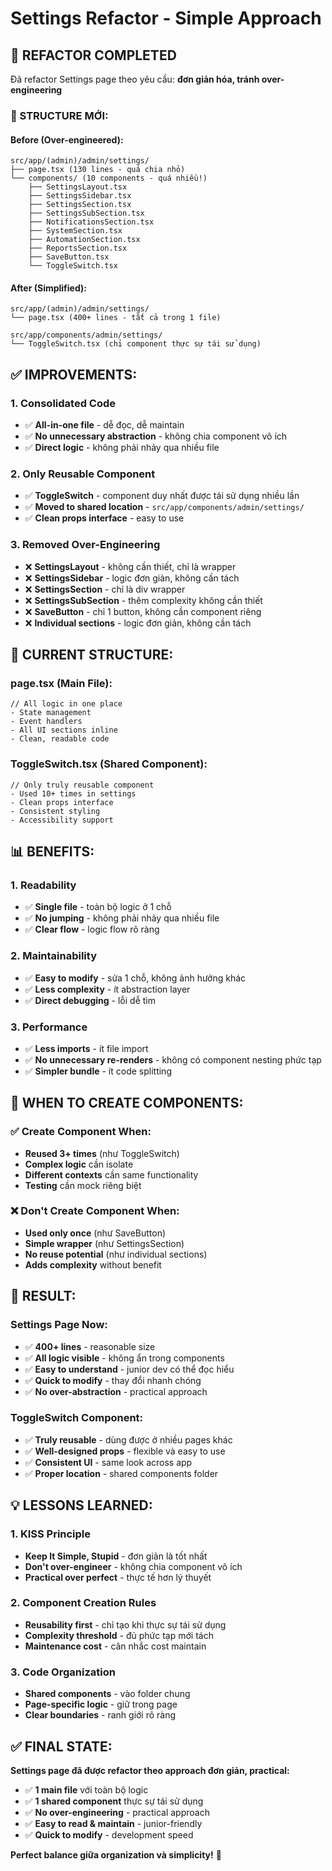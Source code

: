 # Settings Refactor - Simple Approach

## 🎯 **REFACTOR COMPLETED**

Đã refactor Settings page theo yêu cầu: **đơn giản hóa, tránh over-engineering**

### **📁 STRUCTURE MỚI:**

#### **Before (Over-engineered):**
```
src/app/(admin)/admin/settings/
├── page.tsx (130 lines - quá chia nhỏ)
└── components/ (10 components - quá nhiều!)
    ├── SettingsLayout.tsx
    ├── SettingsSidebar.tsx  
    ├── SettingsSection.tsx
    ├── SettingsSubSection.tsx
    ├── NotificationsSection.tsx
    ├── SystemSection.tsx
    ├── AutomationSection.tsx
    ├── ReportsSection.tsx
    ├── SaveButton.tsx
    └── ToggleSwitch.tsx
```

#### **After (Simplified):**
```
src/app/(admin)/admin/settings/
└── page.tsx (400+ lines - tất cả trong 1 file)

src/app/components/admin/settings/
└── ToggleSwitch.tsx (chỉ component thực sự tái sử dụng)
```

## ✅ **IMPROVEMENTS:**

### **1. Consolidated Code**
- ✅ **All-in-one file** - dễ đọc, dễ maintain
- ✅ **No unnecessary abstraction** - không chia component vô ích
- ✅ **Direct logic** - không phải nhảy qua nhiều file

### **2. Only Reusable Component**
- ✅ **ToggleSwitch** - component duy nhất được tái sử dụng nhiều lần
- ✅ **Moved to shared location** - `src/app/components/admin/settings/`
- ✅ **Clean props interface** - easy to use

### **3. Removed Over-Engineering**
- ❌ **SettingsLayout** - không cần thiết, chỉ là wrapper
- ❌ **SettingsSidebar** - logic đơn giản, không cần tách
- ❌ **SettingsSection** - chỉ là div wrapper
- ❌ **SettingsSubSection** - thêm complexity không cần thiết
- ❌ **SaveButton** - chỉ 1 button, không cần component riêng
- ❌ **Individual sections** - logic đơn giản, không cần tách

## 🔧 **CURRENT STRUCTURE:**

### **page.tsx (Main File):**
```tsx
// All logic in one place
- State management
- Event handlers  
- All UI sections inline
- Clean, readable code
```

### **ToggleSwitch.tsx (Shared Component):**
```tsx
// Only truly reusable component
- Used 10+ times in settings
- Clean props interface
- Consistent styling
- Accessibility support
```

## 📊 **BENEFITS:**

### **1. Readability**
- ✅ **Single file** - toàn bộ logic ở 1 chỗ
- ✅ **No jumping** - không phải nhảy qua nhiều file
- ✅ **Clear flow** - logic flow rõ ràng

### **2. Maintainability**
- ✅ **Easy to modify** - sửa 1 chỗ, không ảnh hưởng khác
- ✅ **Less complexity** - ít abstraction layer
- ✅ **Direct debugging** - lỗi dễ tìm

### **3. Performance**
- ✅ **Less imports** - ít file import
- ✅ **No unnecessary re-renders** - không có component nesting phức tạp
- ✅ **Simpler bundle** - ít code splitting

## 🎨 **WHEN TO CREATE COMPONENTS:**

### **✅ Create Component When:**
- **Reused 3+ times** (như ToggleSwitch)
- **Complex logic** cần isolate
- **Different contexts** cần same functionality
- **Testing** cần mock riêng biệt

### **❌ Don't Create Component When:**
- **Used only once** (như SaveButton)
- **Simple wrapper** (như SettingsSection)
- **No reuse potential** (như individual sections)
- **Adds complexity** without benefit

## 🚀 **RESULT:**

### **Settings Page Now:**
- ✅ **400+ lines** - reasonable size
- ✅ **All logic visible** - không ẩn trong components
- ✅ **Easy to understand** - junior dev có thể đọc hiểu
- ✅ **Quick to modify** - thay đổi nhanh chóng
- ✅ **No over-abstraction** - practical approach

### **ToggleSwitch Component:**
- ✅ **Truly reusable** - dùng được ở nhiều pages khác
- ✅ **Well-designed props** - flexible và easy to use
- ✅ **Consistent UI** - same look across app
- ✅ **Proper location** - shared components folder

## 💡 **LESSONS LEARNED:**

### **1. KISS Principle**
- **Keep It Simple, Stupid** - đơn giản là tốt nhất
- **Don't over-engineer** - không chia component vô ích
- **Practical over perfect** - thực tế hơn lý thuyết

### **2. Component Creation Rules**
- **Reusability first** - chỉ tạo khi thực sự tái sử dụng
- **Complexity threshold** - đủ phức tạp mới tách
- **Maintenance cost** - cân nhắc cost maintain

### **3. Code Organization**
- **Shared components** - vào folder chung
- **Page-specific logic** - giữ trong page
- **Clear boundaries** - ranh giới rõ ràng

## ✅ **FINAL STATE:**

**Settings page đã được refactor theo approach đơn giản, practical:**

- ✅ **1 main file** với toàn bộ logic
- ✅ **1 shared component** thực sự tái sử dụng
- ✅ **No over-engineering** - practical approach
- ✅ **Easy to read & maintain** - junior-friendly
- ✅ **Quick to modify** - development speed

**Perfect balance giữa organization và simplicity!** 🎯
